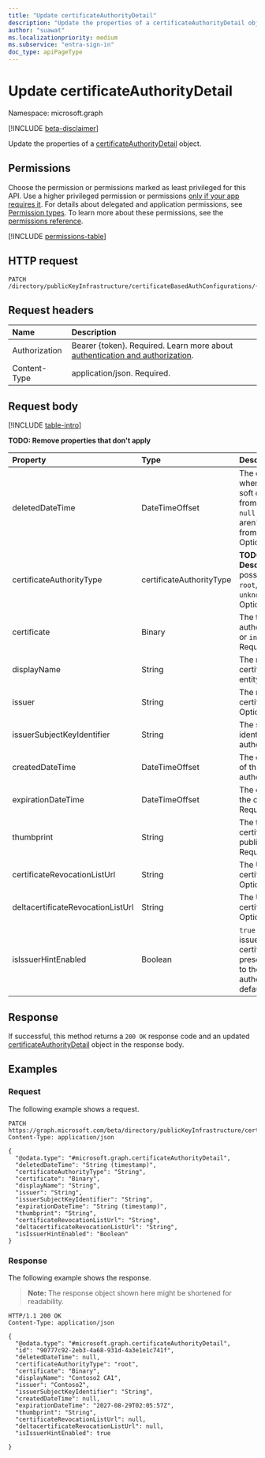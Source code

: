 ```yaml
---
title: "Update certificateAuthorityDetail"
description: "Update the properties of a certificateAuthorityDetail object."
author: "suawat"
ms.localizationpriority: medium
ms.subservice: "entra-sign-in"
doc_type: apiPageType
---
```


# Update certificateAuthorityDetail

Namespace: microsoft.graph

[!INCLUDE [beta-disclaimer](../../includes/beta-disclaimer.md)]

Update the properties of a [certificateAuthorityDetail](../resources/certificateauthoritydetail.md) object.

## Permissions

Choose the permission or permissions marked as least privileged for this API. Use a higher privileged permission or permissions [only if your app requires it](/graph/permissions-overview#best-practices-for-using-microsoft-graph-permissions). For details about delegated and application permissions, see [Permission types](/graph/permissions-overview#permission-types). To learn more about these permissions, see the [permissions reference](/graph/permissions-reference).

<!-- {
  "blockType": "permissions",
  "name": "certificateauthoritydetail-update-permissions"
}
-->
[!INCLUDE [permissions-table](../includes/permissions/certificateauthoritydetail-update-permissions.md)]

## HTTP request

<!-- {
  "blockType": "ignored"
}
-->
``` http
PATCH /directory/publicKeyInfrastructure/certificateBasedAuthConfigurations/{certificateBasedAuthPkiId}/certificateAuthorities/{certificateAuthorityDetailId}
```

## Request headers

|Name|Description|
|:---|:---|
|Authorization|Bearer {token}. Required. Learn more about [authentication and authorization](/graph/auth/auth-concepts).|
|Content-Type|application/json. Required.|

## Request body

[!INCLUDE [table-intro](../../includes/update-property-table-intro.md)]


**TODO: Remove properties that don't apply**

|Property|Type|Description|
|:---|:---|:---|
|deletedDateTime|DateTimeOffset| The date and time when the object was soft deleted. Inherited from base class and `null` for objects that aren't deleted. Inherited from [directoryObject](../resources/directoryobject.md). Optional.|
|certificateAuthorityType|certificateAuthorityType|**TODO: Add Description**. The possible values are: `root`, `intermediate`, `unknownFutureValue`. Optional.|
|certificate|Binary|The type of certificate authority whether `root` or `intermediate`. Required.|
|displayName|String|The name of the certificateBasedAuthPki entity. Optional.|
|issuer|String|The name of the certificate authority. Optional.|
|issuerSubjectKeyIdentifier|String|The subject key identifier of certificate authority. Optional.|
|createdDateTime|DateTimeOffset|The creation DateTime of the certificate authority. Optional.|
|expirationDateTime|DateTimeOffset|The expirationTime of the certificate authority. Required.|
|thumbprint|String|The thumbprint of the certificate authority public certificate. Required.|
|certificateRevocationListUrl|String|The URL to check if the certificate is revoked. Optional.|
|deltacertificateRevocationListUrl|String|The URL to check if the certificate is revoked. Optional.|
|isIssuerHintEnabled|Boolean|`true` to enable the the issuer hint feature. The certificate picker presents the certificate to the user to use for authentication. `false` by default. Optional.|



## Response

If successful, this method returns a `200 OK` response code and an updated [certificateAuthorityDetail](../resources/certificateauthoritydetail.md) object in the response body.

## Examples

### Request

The following example shows a request.
<!-- {
  "blockType": "request",
  "name": "update_certificateauthoritydetail"
}
-->
``` http
PATCH https://graph.microsoft.com/beta/directory/publicKeyInfrastructure/certificateBasedAuthConfigurations/{certificateBasedAuthPkiId}/certificateAuthorities/{certificateAuthorityDetailId}
Content-Type: application/json

{
  "@odata.type": "#microsoft.graph.certificateAuthorityDetail",
  "deletedDateTime": "String (timestamp)",
  "certificateAuthorityType": "String",
  "certificate": "Binary",
  "displayName": "String",
  "issuer": "String",
  "issuerSubjectKeyIdentifier": "String",
  "expirationDateTime": "String (timestamp)",
  "thumbprint": "String",
  "certificateRevocationListUrl": "String",
  "deltacertificateRevocationListUrl": "String",
  "isIssuerHintEnabled": "Boolean"
}
```


### Response

The following example shows the response.
>**Note:** The response object shown here might be shortened for readability.
<!-- {
  "blockType": "response",
  "truncated": true,
  "@odata.type": "microsoft.graph.certificateAuthorityDetail"
}
-->
``` http
HTTP/1.1 200 OK
Content-Type: application/json

{
  "@odata.type": "#microsoft.graph.certificateAuthorityDetail",
  "id": "90777c92-2eb3-4a68-931d-4a3e1e1c741f",
  "deletedDateTime": null,
  "certificateAuthorityType": "root",
  "certificate": "Binary",
  "displayName": "Contoso2 CA1",
  "issuer": "Contoso2",
  "issuerSubjectKeyIdentifier": "String",
  "createdDateTime": null,
  "expirationDateTime": "2027-08-29T02:05:57Z",
  "thumbprint": "String",
  "certificateRevocationListUrl": null,
  "deltacertificateRevocationListUrl": null,
  "isIssuerHintEnabled": true

}
```

